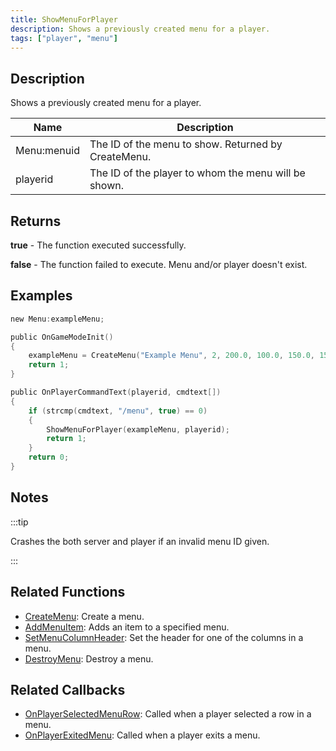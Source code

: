 ```yaml
---
title: ShowMenuForPlayer
description: Shows a previously created menu for a player.
tags: ["player", "menu"]
---
```


## Description

Shows a previously created menu for a player.

| Name        | Description                                          |
| ----------- | ---------------------------------------------------- |
| Menu:menuid | The ID of the menu to show. Returned by CreateMenu.  |
| playerid    | The ID of the player to whom the menu will be shown. |

## Returns

**true** - The function executed successfully.

**false** - The function failed to execute. Menu and/or player doesn't exist.

## Examples

```c
new Menu:exampleMenu;

public OnGameModeInit()
{
    exampleMenu = CreateMenu("Example Menu", 2, 200.0, 100.0, 150.0, 150.0);
    return 1;
}

public OnPlayerCommandText(playerid, cmdtext[])
{
    if (strcmp(cmdtext, "/menu", true) == 0)
    {
        ShowMenuForPlayer(exampleMenu, playerid);
        return 1;
    }
    return 0;
}
```

## Notes

:::tip

Crashes the both server and player if an invalid menu ID given.

:::

## Related Functions

- [CreateMenu](CreateMenu): Create a menu.
- [AddMenuItem](AddMenuItem): Adds an item to a specified menu.
- [SetMenuColumnHeader](SetMenuColumnHeader): Set the header for one of the columns in a menu.
- [DestroyMenu](DestroyMenu): Destroy a menu.

## Related Callbacks

- [OnPlayerSelectedMenuRow](../callbacks/OnPlayerSelectedMenuRow): Called when a player selected a row in a menu.
- [OnPlayerExitedMenu](../callbacks/OnPlayerExitedMenu): Called when a player exits a menu.
